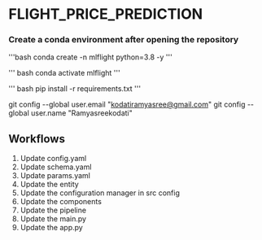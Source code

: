 # FLIGHT_PRICE_PREDICTION



### Create a conda environment after opening the repository

'''bash
conda create -n mlflight python=3.8 -y
'''

''' bash
conda activate mlflight
'''
 
''' bash
pip install -r requirements.txt
'''


git config --global user.email "kodatiramyasree@gmail.com"
git config --global user.name "Ramyasreekodati"


## Workflows

1. Update config.yaml
2. Update schema.yaml
3. Update params.yaml
4. Update the entity
5. Update the configuration manager in src config
6. Update the components
7. Update the pipeline 
8. Update the main.py
9. Update the app.py